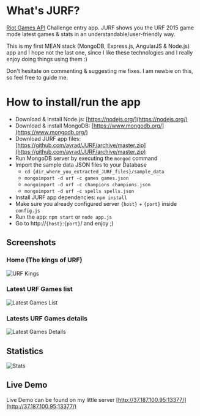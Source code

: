# What's JURF?
[Riot Games API](https://developer.riotgames.com/) Challenge entry app. JURF shows you the URF 2015 game mode latest games & stats in an understandable/user-friendly way.

This is my first MEAN stack (MongoDB, Express.js, AngularJS & Node.js) app and I hope not the last one, since I like these technologies and I really enjoy doing things using them :)

Don't hesitate on commenting & suggesting me fixes. I am newbie on this, so feel free to guide me.

# How to install/run the app
* Download & install Node.js: [https://nodejs.org/](https://nodejs.org/)
* Download & install MongoDB: [https://www.mongodb.org/](https://www.mongodb.org/)
* Download JURF app files: [https://github.com/ayrad/JURF/archive/master.zip](https://github.com/ayrad/JURF/archive/master.zip)
* Run MongoDB server by executing the `mongod` command
* Import the sample data JSON files to your Database
    * `cd {dir_where_you_extracted_JURF_files}/sample_data`
    * `mongoimport -d urf -c games games.json`
    * `mongoimport -d urf -c champions champions.json`
    * `mongoimport -d urf -c spells spells.json`
* Install JURF app dependencies: `npm install`
* Make sure you already configured server `{host}` + `{port}` inside `config.js`
* Run the app: `npm start` or `node app.js`
* Go to http://`{host}`:`{port}`/ and enjoy ;)

## Screenshots
### Home (The kings of URF)
![URF Kings](http://37.187.100.95:13377/screenshots/kings-home.jpg)

### Latest URF Games list
![Latest Games List](http://37.187.100.95:13377/screenshots/latestgames-list.jpg)

### Latests URF Games details
![Latest Games Details](http://37.187.100.95:13377/screenshots/latestgames-detail.jpg)

## Statistics
![Stats](http://37.187.100.95:13377/screenshots/stats.jpg)

## Live Demo
Live Demo can be found on my little server [http://37.187.100.95:13377/](http://37.187.100.95:13377/)